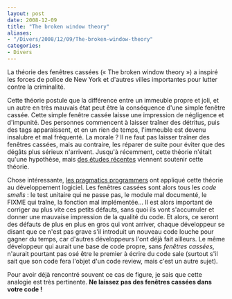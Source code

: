 ```yaml
---
layout: post
date: 2008-12-09
title: "The broken window theory"
aliases:
- "/Divers/2008/12/09/The-broken-window-theory"
categories:
- Divers
---
```

La théorie des fenêtres cassées (« The broken window theory ») a inspiré les forces de police de New York et d'autres villes importantes pour lutter contre la criminalité.

Cette théorie postule que la différence entre un immeuble propre et joli, et un autre en très mauvais état peut être la conséquence d'une simple fenêtre cassée.
Cette simple fenêtre cassée laisse une impression de négligence et d'impunité.
Des personnes commencent à laisser traîner des détritus, puis des tags apparaissent, et en un rien de temps, l'immeuble est devenu insalubre et mal fréquenté.
La morale ? Il ne faut pas laisser traîner des fenêtres cassées, mais au contraire, les réparer de suite pour éviter que des dégâts plus sérieux n'arrivent.
Jusqu'à récemment, cette théorie n'était qu'une hypothèse, mais [des études récentes](http://www.economist.com/science/displaystory.cfm?story_id=12630201&CFID=31056247&CFTOKEN=41038121) viennent soutenir cette théorie.

Chose intéressante, [les pragmatics programmers](http://www.pragprog.com/titles/tpp/the-pragmatic-programmer) ont appliqué cette théorie au développement logiciel.
Les fenêtres cassées sont alors tous les _code smells_ : le test unitaire qui ne passe pas, le module mal documenté, le FIXME qui traîne, la fonction mal implémentée...
Il est alors important de corriger au plus vite ces petits défauts, sans quoi ils vont s'accumuler et donner une mauvaise impression de la qualité du code.
Et alors, ce seront des défauts de plus en plus en gros qui vont arriver, chaque développeur se disant que ce n'est pas grave s'il introduit un nouveau code louche pour gagner du temps, car d'autres développeurs l'ont déjà fait ailleurs.
Le même développeur qui aurait une base de code propre, sans _fenêtres cassées_, n'aurait pourtant pas osé être le premier à écrire du code sale (surtout s'il sait que son code fera l'objet d'un code review, mais c'est un autre sujet).

Pour avoir déjà rencontré souvent ce cas de figure, je sais que cette analogie est très pertinente.
__Ne laissez pas des fenêtres cassées dans votre code !__

